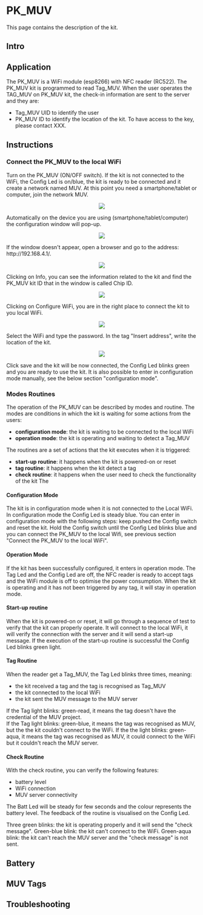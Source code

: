 # PK_MUV

This page contains the description of the kit.

## Intro

## Application
The PK_MUV is a WiFi module (esp8266) with NFC reader (RC522).
The PK_MUV kit is programmed to read Tag_MUV. When the user operates the TAG_MUV on PK_MUV kit, the check-in information are sent to the server and they are:
* Tag_MUV UID to identify the user
* PK_MUV ID to identify the location of the kit.
To have access to the key, please contact XXX.

## Instructions
### Connect the PK_MUV to the local WiFi
Turn on the PK_MUV (ON/OFF switch). If the kit is not connected to the WiFi, the Config Led is on/blue, the kit is ready to be connected and it create a network named MUV.
At this point you need a smartphone/tablet or computer, join the network MUV.
<p align="center"><img src="images/config_0.png"></p>


Automatically on the device you are using (smartphone/tablet/computer) the configuration window will pop-up.
<p align="center"><img src="images/config_1.png"></p>
If the window doesn't appear, open a browser and go to the address: http://192.168.4.1/.
<p align="center"><img src="images/config_3.png"></p>

Clicking on Info, you can see the information related to the kit and find the PK_MUV kit ID that in the window is called Chip ID.
<p align="center"><img src="images/config_2.png"></p>

Clicking on Configure WiFi, you are in the right place to connect the kit to you local WiFi.
<p align="center"><img src="images/config_4.png"></p>

Select the WiFi and type the password.
In the tag "Insert address", write the location of the kit.
<p align="center"><img src="images/config_5.png"></p>

Click save and the kit will be now connected, the Config Led blinks green and you are ready to use the kit.
It is also possible to enter in configuration mode manually, see the below section "configuration mode".






### Modes Routines
The operation of the PK_MUV can be described by modes and routine.
The modes are conditions in which the kit is waiting for some actions from the users:
* **configuration mode**: the kit is waiting to be connected to the local WiFi
* **operation mode**: the kit is operating and waiting to detect a Tag_MUV

The routines are a set of actions that the kit executes when it is triggered:
* **start-up routine**: it happens when the kit is powered-on or reset
* **tag routine**: it happens when the kit detect a tag
* **check routine**: it happens when the user need to check the functionality of the kit
The

#### Configuration Mode
The kit is in configuration mode when it is not connected to the Local WiFi. In configuration mode the Config Led is steady blue.
You can enter in configuration mode with the following steps: keep pushed the Config switch and reset the kit. Hold the Config switch until the Config Led blinks blue and you can connect the PK_MUV to the local Wifi, see previous section "Connect the PK_MUV to the local WiFi".

#### Operation Mode
If the kit has been successfully configured, it enters in operation mode.
The Tag Led and the Config Led are off, the NFC reader is ready to accept tags and the WiFi module is off to optimise the power consumption.
When the kit is operating and it has not been triggered by any tag, it will stay in operation mode.

#### Start-up routine
When the kit is powered-on or reset, it will go through a sequence of test to verify that the kit can properly operate.
It will connect to the local WiFi, it will verify the connection with the server and it will send a start-up message. If the execution of the start-up routine is successful the Config Led  blinks green light.

#### Tag Routine
When the reader get a Tag_MUV, the Tag Led blinks three times, meaning:
* the kit received a tag and the tag is recognised as Tag_MUV
* the kit connected to the local WiFi
* the kit sent the MUV message to the MUV server

If the Tag light blinks: green-read, it means the tag doesn't have the credential of the MUV project.<br>
If the Tag light blinks: green-blue, it means the tag was recognised as MUV, but the the kit couldn't connect to the WiFi.
If the the light blinks: green-aqua, it means the tag was recognised as MUV, it could connect to the WiFi but it couldn't reach the MUV server.

#### Check Routine
With the check routine, you can verify the following features:
* battery level
* WiFi connection
* MUV server connectivity

The Batt Led will be steady for few seconds and the colour represents the battery level.
The feedback of the routine is visualised on the Config Led.

Three green blinks: the kit is operating properly and it will send the "check message".
Green-blue blink: the kit can't connect to the WiFi.
Green-aqua blink: the kit can't reach the MUV server and the "check message" is not sent.

## Battery

## MUV Tags

## Troubleshooting
